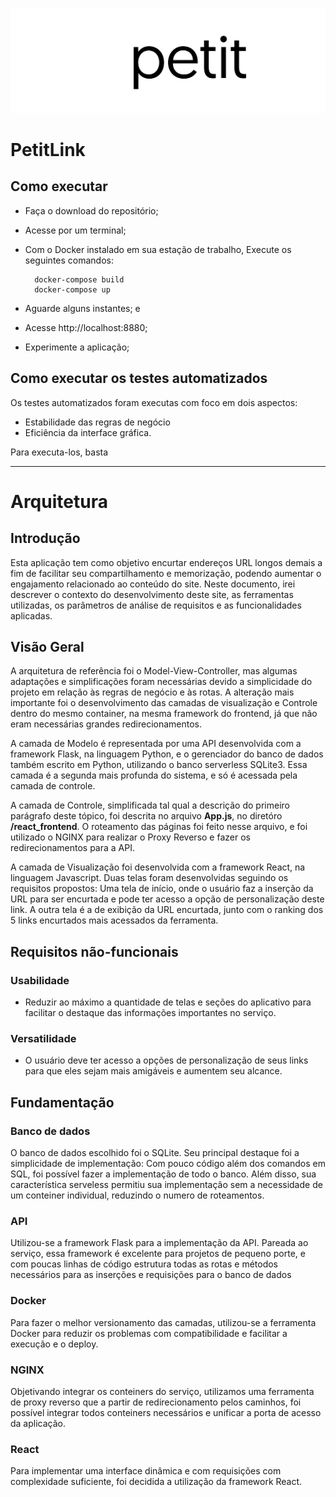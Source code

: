 ![PetitLink Logo](/react_frontend/src/assets/img/SVG/Animacao.svg)
# **PetitLink**
## Como executar
- Faça o download do repositório;
- Acesse por um terminal;
- Com o Docker instalado em sua estação de trabalho, Execute os seguintes comandos:
		
		docker-compose build
		docker-compose up

- Aguarde alguns instantes; e
- Acesse http://localhost:8880;
- Experimente a aplicação;
  
## Como executar os testes automatizados
Os testes automatizados foram executas com foco em dois aspectos:
- Estabilidade das regras de negócio
- Eficiência da interface gráfica.

Para executa-los, basta

___

# Arquitetura

## Introdução
Esta aplicação tem como objetivo encurtar endereços URL longos demais a fim de facilitar seu compartilhamento e memorização, podendo aumentar o engajamento relacionado ao conteúdo do site. 
Neste documento, irei descrever o contexto do desenvolvimento deste site, as ferramentas utilizadas, os parâmetros de análise de requisitos e as funcionalidades aplicadas.

## Visão Geral
<!-- Adicionar uma imagem aqui descrevendo as camadas do site -->

A arquitetura de referência foi o Model-View-Controller, mas algumas adaptações e simplificações foram necessárias devido a simplicidade do projeto em relação às regras de negócio e às rotas. A alteração mais importante foi o desenvolvimento das camadas de visualização e Controle dentro do mesmo container, na mesma framework do frontend, já que não eram necessárias grandes redirecionamentos.

A camada de Modelo é representada por uma API desenvolvida com a framework Flask, na linguagem Python, e o gerenciador do banco de dados também escrito em Python, utilizando o banco serverless SQLite3. 
Essa camada é a segunda mais profunda do sistema, e só é acessada pela camada de controle.

A camada de Controle, simplificada tal qual a descrição do primeiro parágrafo deste tópico, foi descrita no arquivo **App.js**, no diretóro **/react_frontend**. O roteamento das páginas foi feito nesse arquivo, e foi utilizado o NGINX para realizar o Proxy Reverso e fazer os redirecionamentos para a API.

A camada de Visualização foi desenvolvida com a framework React, na linguagem Javascript. Duas telas foram desenvolvidas seguindo os requisitos propostos: Uma tela de início, onde o usuário faz a inserção da URL para ser encurtada e pode ter acesso a opção de personalização deste link. A outra tela é a de exibição da URL encurtada, junto com o ranking dos 5 links encurtados mais acessados da ferramenta.

## Requisitos não-funcionais
### Usabilidade
- Reduzir ao máximo a quantidade de telas e seções do aplicativo para facilitar o destaque das informações importantes no serviço.
### Versatilidade
- O usuário deve ter acesso a opções de personalização de seus links para que eles sejam mais amigáveis e aumentem seu alcance.

## Fundamentação
### Banco de dados
O banco de dados escolhido foi o SQLite. Seu principal destaque foi a simplicidade de implementação: Com pouco código além dos comandos em SQL, foi possível fazer a implementação de todo o banco. Além disso, sua característica serveless permitiu sua implementação sem a necessidade de um conteiner individual, reduzindo o numero de roteamentos.
### API
Utilizou-se a framework Flask para a implementação da API. Pareada ao serviço, essa framework é excelente para projetos de pequeno porte, e com poucas linhas de código estrutura todas as rotas e métodos necessários para as inserções e requisições para o banco de dados
### Docker
Para fazer o melhor versionamento das camadas, utilizou-se a ferramenta Docker para reduzir os problemas com compatibilidade e facilitar a execução e o deploy.
### NGINX
Objetivando integrar os conteiners do serviço, utilizamos uma ferramenta de proxy reverso que a partir de redirecionamento pelos caminhos, foi possível integrar todos conteiners necessários e unificar a porta de acesso da aplicação.
### React
Para implementar uma interface dinâmica e com requisições com complexidade suficiente, foi decidida a utilização da framework React. 